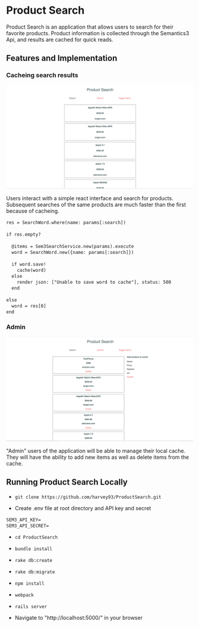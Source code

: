 # Product Search

Product Search is an application that allows users to search for their favorite products. Product information is collected through the Semantics3 Api, and results are cached for quick reads.

## Features and Implementation

### Cacheing search results

![Search](assets/search.png)

Users interact with a simple react interface and search for products. Subsequent searches of the same products are much faster than the first because of cacheing.

```
res = SearchWord.where(name: params[:search])

if res.empty?

  @items = Sem3SearchService.new(params).execute
  word = SearchWord.new({name: params[:search]})

  if word.save!
    cache(word)
  else
    render json: ["Unable to save word to cache"], status: 500
  end

else
  word = res[0]
end

```

### Admin

![Add/Delete](assets/add-del.png)

"Admin" users of the application will be able to manage their local cache. They will have the ability to add new items as well as delete items from the cache.

## Running Product Search Locally

* `git clone https://github.com/harvey93/ProductSearch.git`

* Create .env file at root directory and API key and secret
```
SEM3_API_KEY=
SEM3_API_SECRET=
```
* `cd ProductSearch`
* `bundle install`
* `rake db:create`
* `rake db:migrate`
* `npm install`
* `webpack`
* `rails server`

* Navigate to "http://localhost:5000/" in your browser
